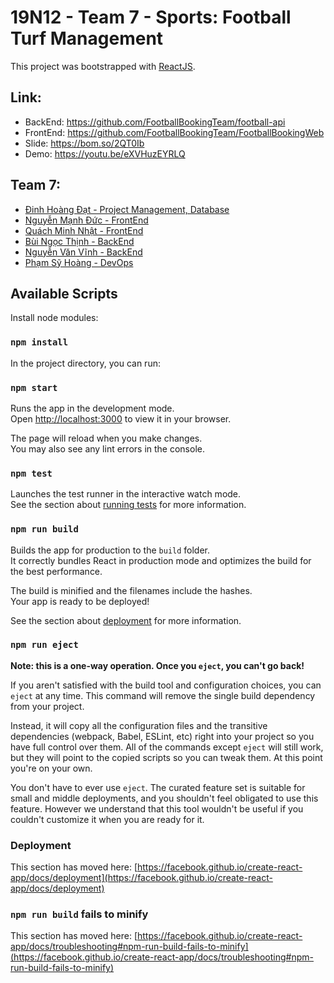 # 19N12 - Team 7 - Sports: Football Turf Management

This project was bootstrapped with [ReactJS](https://github.com/facebook/react).


## Link:
- BackEnd: https://github.com/FootballBookingTeam/football-api
- FrontEnd: https://github.com/FootballBookingTeam/FootballBookingWeb
- Slide: https://bom.so/2QT0Ib
- Demo: https://youtu.be/eXVHuzEYRLQ

## Team 7:
* [Đinh Hoàng Đạt - Project Management, Database ](https://www.facebook.com/profile.php?id=100010890990022)
* [Nguyễn Mạnh Đức - FrontEnd ](https://www.facebook.com/taurusfbi04)
* [Quách Minh Nhật - FrontEnd ](https://www.facebook.com/rum.quach.3)
* [Bùi Ngọc Thịnh - BackEnd ](https://www.facebook.com/thinh.buingoc.96)
* [Nguyễn Văn Vĩnh - BackEnd ](https://www.facebook.com/vinh2310)
* [Phạm Sỹ Hoàng - DevOps ](https://www.facebook.com/vuive.nhox.5)

## Available Scripts

Install node modules:

### `npm install`

In the project directory, you can run:

### `npm start`

Runs the app in the development mode.\
Open [http://localhost:3000](http://localhost:3000) to view it in your browser.

The page will reload when you make changes.\
You may also see any lint errors in the console.

### `npm test`

Launches the test runner in the interactive watch mode.\
See the section about [running tests](https://facebook.github.io/create-react-app/docs/running-tests) for more information.

### `npm run build`

Builds the app for production to the `build` folder.\
It correctly bundles React in production mode and optimizes the build for the best performance.

The build is minified and the filenames include the hashes.\
Your app is ready to be deployed!

See the section about [deployment](https://facebook.github.io/create-react-app/docs/deployment) for more information.

### `npm run eject`

**Note: this is a one-way operation. Once you `eject`, you can't go back!**

If you aren't satisfied with the build tool and configuration choices, you can `eject` at any time. This command will remove the single build dependency from your project.

Instead, it will copy all the configuration files and the transitive dependencies (webpack, Babel, ESLint, etc) right into your project so you have full control over them. All of the commands except `eject` will still work, but they will point to the copied scripts so you can tweak them. At this point you're on your own.

You don't have to ever use `eject`. The curated feature set is suitable for small and middle deployments, and you shouldn't feel obligated to use this feature. However we understand that this tool wouldn't be useful if you couldn't customize it when you are ready for it.



### Deployment

This section has moved here: [https://facebook.github.io/create-react-app/docs/deployment](https://facebook.github.io/create-react-app/docs/deployment)

### `npm run build` fails to minify

This section has moved here: [https://facebook.github.io/create-react-app/docs/troubleshooting#npm-run-build-fails-to-minify](https://facebook.github.io/create-react-app/docs/troubleshooting#npm-run-build-fails-to-minify)


